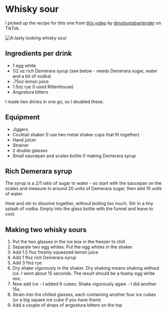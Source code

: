 # Whisky sour

I picked up the recipe for this one from [this video](https://www.tiktok.com/t/ZTRaxyxQP/) by [@notjustabartender](https://www.tiktok.com/@notjustabartender) on TikTok.

![A tasty looking whisky sour](https://static.simonwillison.net/static/2022/whisky-sour.jpg)

## Ingredients per drink

- 1 egg white
- 1/2 oz rich Demerara syrup (see below - needs Demerara sugar, water and a bit of vodka)
- .75oz lemon juice
- 1.5oz rye (I used Rittenhouse)
- Angostura bitters

I made two drinks in one go, so I doubled these.

## Equipment

- Jiggers
- Cocktail shaker (I use two metal shaker cups that fit together)
- Hand juicer
- Strainer
- 2 double glasses
- Small saucepan and scales bottle if making Demerara syrup

## Rich Demerara syrup

The syrup is a 2/1 ratio of sugar to water - so start with the saucepan on the scales and measure in around 20 units of Demerara sugar, then add 10 units of water.

Heat and stir to dissolve together, without boiling too much. Stir in a tiny splash of vodka. Empty into the glass bottle with the funnel and leave to cool.

## Making two whisky sours

1. Put the two glasses in the ice box in the freezer to chill
2. Separate two egg whites. Put the egg whites in the shaker
3. Add 1.5 floz freshly squeezed lemon juice
4. Add 1 floz rich Demerara syrup
5. Add 3 floz rye
6. Dry shake vigorously in the shaker. Dry shaking means shaking without ice. I went about 15 seconds. The result should be a foamy egg white mix.
7. Now add ice - I added 6 cubes. Shake vigorously again - I did another 15s.
8. Strain into the chilled glasses, each containing another four ice cubes (or a big square ice cube if you have them)
9. Add a couple of drops of angostura bitters on the top

